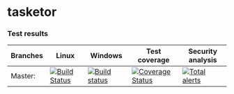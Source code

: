 # tasketor

### Test results

Branches  | Linux | Windows | Test coverage | Security analysis
----------|-------|---------|---------------| -----------------
Master:   | [![Build Status](https://travis-ci.com/m7b/tasketor.svg?branch=master)](https://travis-ci.com/m7b/tasketor) | [![Build status](https://ci.appveyor.com/api/projects/status/t66h9bjoyxxb0i5e?svg=true)](https://ci.appveyor.com/project/m7b/tasketor) | [![Coverage Status](https://coveralls.io/repos/github/m7b/tasketor/badge.svg?branch=master)](https://coveralls.io/github/m7b/tasketor?branch=master) | [![Total alerts](https://img.shields.io/lgtm/alerts/g/m7b/tasketor.svg?logo=lgtm&logoWidth=18)](https://lgtm.com/projects/g/m7b/tasketor/alerts/)
